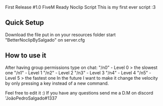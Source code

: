 First Release #1.0
FiveM Ready Noclip Script
This is my first ever script :3

## Quick Setup ##

Download the file
put in on your resources folder
start "BetterNoclipBySalgado" on server.cfg

## How to use it ##
After having group permissions type on chat:
"/n0" - Level 0 > the slowest one
"/n1" - Level 1
"/n2" - Level 2
"/n3" - Level 3
"/n4" - Level 4
"/n5" - Level 5 > the fastest one
In the future I want to make it change the velocity by only pressing a key instead of a new command.

Feel free to edit it :)
If you have any questions send me a D.M on discord 'JoãoPedroSalgado#1337
